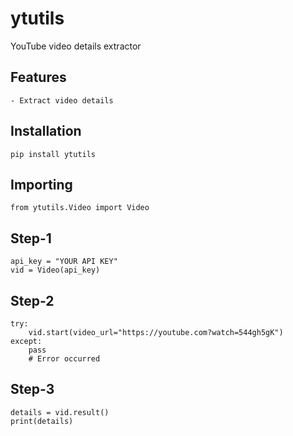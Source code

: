 # ytutils
YouTube video details extractor

## Features
	- Extract video details
	
## Installation
```
pip install ytutils
```

## Importing
```
from ytutils.Video import Video
```

## Step-1
```
api_key = "YOUR API KEY"
vid = Video(api_key)
```

## Step-2
```
try:
	vid.start(video_url="https://youtube.com?watch=544gh5gK")
except:
	pass
	# Error occurred
```	

## Step-3
```
details = vid.result()
print(details)
```